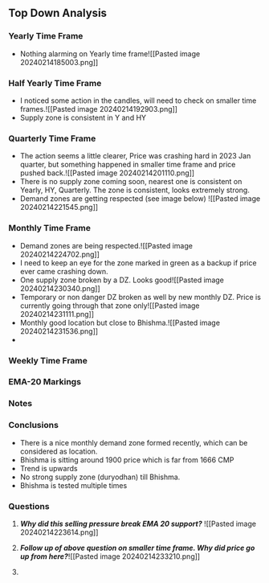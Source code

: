 ## Top Down Analysis

### Yearly Time Frame

- Nothing alarming on Yearly time frame![[Pasted image 20240214185003.png]]

### Half Yearly Time Frame

- I noticed some action in the candles, will need to check on smaller time frames.![[Pasted image 20240214192903.png]]
- Supply zone is consistent in Y and HY

### Quarterly Time Frame

- The action seems a little clearer, Price was crashing hard in 2023 Jan quarter, but something happened in smaller time frame and price pushed back.![[Pasted image 20240214201110.png]]
- There is no supply zone coming soon, nearest one is consistent on Yearly, HY, Quarterly. The zone is consistent, looks extremely strong.
- Demand zones are getting respected (see image below)  ![[Pasted image 20240214221545.png]] 

### Monthly Time Frame

- Demand zones are being respected.![[Pasted image 20240214224702.png]]
- I need to keep an eye for the zone marked in green as a backup if price ever came crashing down.
- One supply zone broken by a DZ. Looks good![[Pasted image 20240214230340.png]]
- Temporary or non danger DZ broken as well by new monthly DZ. Price is currently going through that zone only![[Pasted image 20240214231111.png]]
- Monthly good location but close to Bhishma.![[Pasted image 20240214231536.png]]
- 
### Weekly Time Frame

### EMA-20 Markings

### Notes
### Conclusions
- There is a nice monthly demand zone formed recently, which can be considered as location.
- Bhishma is sitting around 1900 price which is far from 1666 CMP
- Trend is upwards
- No strong supply zone (duryodhan) till Bhishma.
- Bhishma is tested multiple times

### Questions
1. ***Why did this selling pressure break EMA 20 support?***   ![[Pasted image 20240214223614.png]]

2. ***Follow up of above question on smaller time frame. Why did price go up from here?***![[Pasted image 20240214233210.png]]
   
3. 

